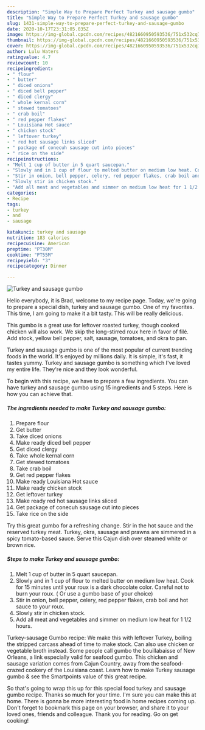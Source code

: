 ```yaml
---
description: "Simple Way to Prepare Perfect Turkey and sausage gumbo"
title: "Simple Way to Prepare Perfect Turkey and sausage gumbo"
slug: 1431-simple-way-to-prepare-perfect-turkey-and-sausage-gumbo
date: 2020-10-17T23:31:05.035Z
image: https://img-global.cpcdn.com/recipes/4821660950593536/751x532cq70/turkey-and-sausage-gumbo-recipe-main-photo.jpg
thumbnail: https://img-global.cpcdn.com/recipes/4821660950593536/751x532cq70/turkey-and-sausage-gumbo-recipe-main-photo.jpg
cover: https://img-global.cpcdn.com/recipes/4821660950593536/751x532cq70/turkey-and-sausage-gumbo-recipe-main-photo.jpg
author: Lulu Waters
ratingvalue: 4.7
reviewcount: 10
recipeingredient:
- " flour"
- " butter"
- " diced onions"
- " diced bell pepper"
- " diced clergy"
- " whole kernal corn"
- " stewed tomatoes"
- " crab boil"
- " red pepper flakes"
- " Louisiana Hot sauce"
- " chicken stock"
- " leftover turkey"
- " red hot sausage links sliced"
- " package of conecuh sausage cut into pieces"
- " rice on the side"
recipeinstructions:
- "Melt 1 cup of butter in 5 quart saucepan."
- "Slowly and in 1 cup of flour to melted butter on medium low heat. Cook for 15 minutes until your roux is a dark chocolate color. Careful not to burn your roux. ( Or use a gumbo base of your choice)"
- "Stir in onion, bell pepper, celery, red pepper flakes, crab boil and hot sauce to your roux."
- "Slowly stir in chicken stock."
- "Add all meat and vegetables and simmer on medium low heat for 1 1/2 hours."
categories:
- Recipe
tags:
- turkey
- and
- sausage

katakunci: turkey and sausage 
nutrition: 183 calories
recipecuisine: American
preptime: "PT30M"
cooktime: "PT55M"
recipeyield: "3"
recipecategory: Dinner

---
```



![Turkey and sausage gumbo](https://img-global.cpcdn.com/recipes/4821660950593536/751x532cq70/turkey-and-sausage-gumbo-recipe-main-photo.jpg)

Hello everybody, it is Brad, welcome to my recipe page. Today, we're going to prepare a special dish, turkey and sausage gumbo. One of my favorites. This time, I am going to make it a bit tasty. This will be really delicious.

This gumbo is a great use for leftover roasted turkey, though cooked chicken will also work. We skip the long-stirred roux here in favor of filé. Add stock, yellow bell pepper, salt, sausage, tomatoes, and okra to pan.

Turkey and sausage gumbo is one of the most popular of current trending foods in the world. It's enjoyed by millions daily. It is simple, it's fast, it tastes yummy. Turkey and sausage gumbo is something which I've loved my entire life. They're nice and they look wonderful.


To begin with this recipe, we have to prepare a few ingredients. You can have turkey and sausage gumbo using 15 ingredients and 5 steps. Here is how you can achieve that.

<!--inarticleads1-->

##### The ingredients needed to make Turkey and sausage gumbo:

1. Prepare  flour
1. Get  butter
1. Take  diced onions
1. Make ready  diced bell pepper
1. Get  diced clergy
1. Take  whole kernal corn
1. Get  stewed tomatoes
1. Take  crab boil
1. Get  red pepper flakes
1. Make ready  Louisiana Hot sauce
1. Make ready  chicken stock
1. Get  leftover turkey
1. Make ready  red hot sausage links sliced
1. Get  package of conecuh sausage cut into pieces
1. Take  rice on the side


Try this great gumbo for a refreshing change. Stir in the hot sauce and the reserved turkey meat. Turkey, okra, sausage and prawns are simmered in a spicy tomato-based sauce. Serve this Cajun dish over steamed white or brown rice. 

<!--inarticleads2-->

##### Steps to make Turkey and sausage gumbo:

1. Melt 1 cup of butter in 5 quart saucepan.
1. Slowly and in 1 cup of flour to melted butter on medium low heat. Cook for 15 minutes until your roux is a dark chocolate color. Careful not to burn your roux. ( Or use a gumbo base of your choice)
1. Stir in onion, bell pepper, celery, red pepper flakes, crab boil and hot sauce to your roux.
1. Slowly stir in chicken stock.
1. Add all meat and vegetables and simmer on medium low heat for 1 1/2 hours.


Turkey-sausage Gumbo recipe: We make this with leftover Turkey, boiling the stripped carcass ahead of time to make stock. Can also use chicken or vegetable broth instead. Some people call gumbo the bouillabaisse of New Orleans, a link especially valid for seafood gumbo. This chicken and sausage variation comes from Cajun Country, away from the seafood-crazed cookery of the Louisiana coast. Learn how to make Turkey sausage gumbo &amp; see the Smartpoints value of this great recipe. 

So that's going to wrap this up for this special food turkey and sausage gumbo recipe. Thanks so much for your time. I'm sure you can make this at home. There is gonna be more interesting food in home recipes coming up. Don't forget to bookmark this page on your browser, and share it to your loved ones, friends and colleague. Thank you for reading. Go on get cooking!
